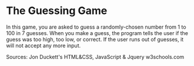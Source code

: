 The Guessing Game
========

In this game, you are asked to guess a randomly-chosen number from 1 to 100 in 7 guesses. When you make a guess, the program tells the user if the guess was too high, too low, or correct. If the user runs out of guesses, it will not accept any more input.

Sources:
Jon Duckett's HTML&CSS, JavaScript & Jquery
w3schools.com

